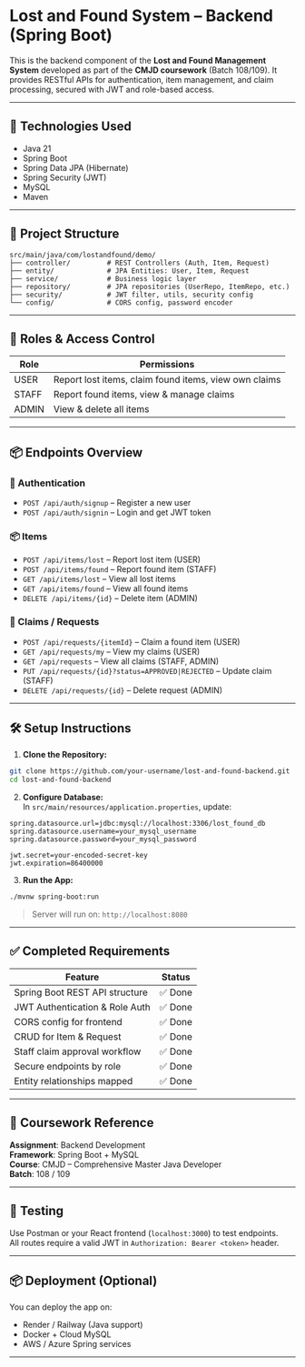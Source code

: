 # Lost and Found System – Backend (Spring Boot)

This is the backend component of the **Lost and Found Management System** developed as part of the **CMJD coursework** (Batch 108/109). It provides RESTful APIs for authentication, item management, and claim processing, secured with JWT and role-based access.

---

## 🚀 Technologies Used

- Java 21
- Spring Boot
- Spring Data JPA (Hibernate)
- Spring Security (JWT)
- MySQL
- Maven

---

## 📁 Project Structure

```
src/main/java/com/lostandfound/demo/
├── controller/         # REST Controllers (Auth, Item, Request)
├── entity/             # JPA Entities: User, Item, Request
├── service/            # Business logic layer
├── repository/         # JPA repositories (UserRepo, ItemRepo, etc.)
├── security/           # JWT filter, utils, security config
└── config/             # CORS config, password encoder
```

---

## 🔐 Roles & Access Control

| Role   | Permissions |
|--------|-------------|
| USER   | Report lost items, claim found items, view own claims |
| STAFF  | Report found items, view & manage claims |
| ADMIN  | View & delete all items |

---

## 📦 Endpoints Overview

### 🔑 Authentication
- `POST /api/auth/signup` – Register a new user
- `POST /api/auth/signin` – Login and get JWT token

### 📦 Items
- `POST /api/items/lost` – Report lost item (USER)
- `POST /api/items/found` – Report found item (STAFF)
- `GET /api/items/lost` – View all lost items
- `GET /api/items/found` – View all found items
- `DELETE /api/items/{id}` – Delete item (ADMIN)

### 📨 Claims / Requests
- `POST /api/requests/{itemId}` – Claim a found item (USER)
- `GET /api/requests/my` – View my claims (USER)
- `GET /api/requests` – View all claims (STAFF, ADMIN)
- `PUT /api/requests/{id}?status=APPROVED|REJECTED` – Update claim (STAFF)
- `DELETE /api/requests/{id}` – Delete request (ADMIN)

---

## 🛠️ Setup Instructions

1. **Clone the Repository:**

```bash
git clone https://github.com/your-username/lost-and-found-backend.git
cd lost-and-found-backend
```

2. **Configure Database:**  
In `src/main/resources/application.properties`, update:

```properties
spring.datasource.url=jdbc:mysql://localhost:3306/lost_found_db
spring.datasource.username=your_mysql_username
spring.datasource.password=your_mysql_password

jwt.secret=your-encoded-secret-key
jwt.expiration=86400000
```

3. **Run the App:**

```bash
./mvnw spring-boot:run
```

> Server will run on: `http://localhost:8080`

---

## ✅ Completed Requirements

| Feature                               | Status |
|---------------------------------------|--------|
| Spring Boot REST API structure        | ✅ Done |
| JWT Authentication & Role Auth        | ✅ Done |
| CORS config for frontend              | ✅ Done |
| CRUD for Item & Request               | ✅ Done |
| Staff claim approval workflow         | ✅ Done |
| Secure endpoints by role              | ✅ Done |
| Entity relationships mapped           | ✅ Done |

---

## 📝 Coursework Reference

**Assignment**: Backend Development  
**Framework**: Spring Boot + MySQL  
**Course**: CMJD – Comprehensive Master Java Developer  
**Batch**: 108 / 109

---

## 🧪 Testing

Use Postman or your React frontend (`localhost:3000`) to test endpoints.  
All routes require a valid JWT in `Authorization: Bearer <token>` header.

---

## 📦 Deployment (Optional)

You can deploy the app on:
- Render / Railway (Java support)
- Docker + Cloud MySQL
- AWS / Azure Spring services

---

